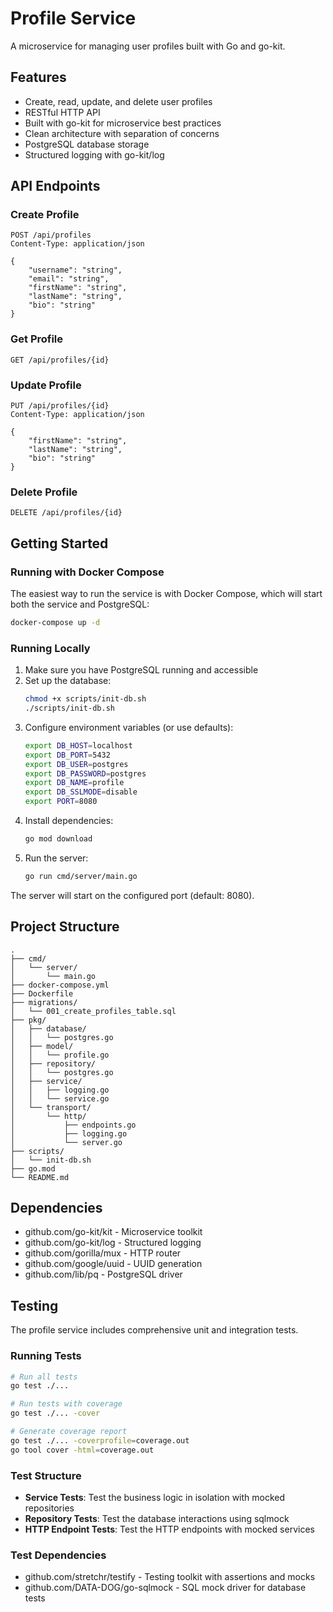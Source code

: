 # Profile Service

A microservice for managing user profiles built with Go and go-kit.

## Features

- Create, read, update, and delete user profiles
- RESTful HTTP API
- Built with go-kit for microservice best practices
- Clean architecture with separation of concerns
- PostgreSQL database storage
- Structured logging with go-kit/log

## API Endpoints

### Create Profile
```
POST /api/profiles
Content-Type: application/json

{
    "username": "string",
    "email": "string",
    "firstName": "string",
    "lastName": "string",
    "bio": "string"
}
```

### Get Profile
```
GET /api/profiles/{id}
```

### Update Profile
```
PUT /api/profiles/{id}
Content-Type: application/json

{
    "firstName": "string",
    "lastName": "string",
    "bio": "string"
}
```

### Delete Profile
```
DELETE /api/profiles/{id}
```

## Getting Started

### Running with Docker Compose

The easiest way to run the service is with Docker Compose, which will start both the service and PostgreSQL:

```bash
docker-compose up -d
```

### Running Locally

1. Make sure you have PostgreSQL running and accessible
2. Set up the database:
   ```bash
   chmod +x scripts/init-db.sh
   ./scripts/init-db.sh
   ```
3. Configure environment variables (or use defaults):
   ```bash
   export DB_HOST=localhost
   export DB_PORT=5432
   export DB_USER=postgres
   export DB_PASSWORD=postgres
   export DB_NAME=profile
   export DB_SSLMODE=disable
   export PORT=8080
   ```
4. Install dependencies:
   ```bash
   go mod download
   ```
5. Run the server:
   ```bash
   go run cmd/server/main.go
   ```

The server will start on the configured port (default: 8080).

## Project Structure

```
.
├── cmd/
│   └── server/
│       └── main.go
├── docker-compose.yml
├── Dockerfile
├── migrations/
│   └── 001_create_profiles_table.sql
├── pkg/
│   ├── database/
│   │   └── postgres.go
│   ├── model/
│   │   └── profile.go
│   ├── repository/
│   │   └── postgres.go
│   ├── service/
│   │   ├── logging.go
│   │   └── service.go
│   └── transport/
│       └── http/
│           ├── endpoints.go
│           ├── logging.go
│           └── server.go
├── scripts/
│   └── init-db.sh
├── go.mod
└── README.md
```

## Dependencies

- github.com/go-kit/kit - Microservice toolkit
- github.com/go-kit/log - Structured logging
- github.com/gorilla/mux - HTTP router
- github.com/google/uuid - UUID generation
- github.com/lib/pq - PostgreSQL driver

## Testing

The profile service includes comprehensive unit and integration tests.

### Running Tests

```bash
# Run all tests
go test ./...

# Run tests with coverage
go test ./... -cover

# Generate coverage report
go test ./... -coverprofile=coverage.out
go tool cover -html=coverage.out
```

### Test Structure

- **Service Tests**: Test the business logic in isolation with mocked repositories
- **Repository Tests**: Test the database interactions using sqlmock
- **HTTP Endpoint Tests**: Test the HTTP endpoints with mocked services

### Test Dependencies

- github.com/stretchr/testify - Testing toolkit with assertions and mocks
- github.com/DATA-DOG/go-sqlmock - SQL mock driver for database tests 